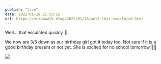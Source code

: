 ```yaml
---
publish: "true"
date: 2022-01-18 21:50:16
url: https://ericmwalk.blog/2022/01/18/well-that-escalated.html
---
```

Well… that escalated quickly 🤔

We now are 3/5 down as our birthday girl got it today too. Not sure if it is a good birthday present or not yet. She is excited for no school tomorrow 🤦‍♂️



![](https://ericmwalk.blog/uploads/2022/f08e674bc6.jpg)